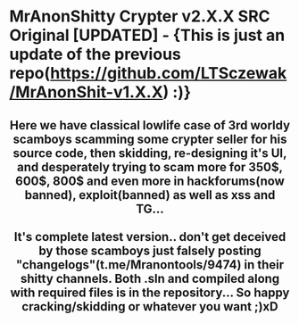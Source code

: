 # MrAnonShitty Crypter v2.X.X SRC Original [UPDATED] - {This is just an update of the previous repo(https://github.com/LTSczewak/MrAnonShit-v1.X.X) :)} 
<h2 align="center">
Here we have classical lowlife case of 3rd worldy scamboys scamming some crypter seller for his source code, then skidding, re-designing it's UI, and desperately trying to scam more for 350$, 600$, 800$ and even more in hackforums(now banned), exploit(banned) as well as xss and TG...<br>
<br>It's complete latest version.. don't get deceived by those scamboys just falsely posting "changelogs"(t.me/Mranontools/9474) in their shitty channels.
 Both .sln and compiled along with required files is in the repository... So happy cracking/skidding or whatever you want ;)xD<br> </h2>
